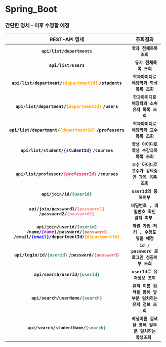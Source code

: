 # Spring_Boot

### 간단한 명세 - 이후 수정할 예정 ###
| REST-API 명세 | 조회결과 |
| :---: | :---: |
|  **`api/list/departments`** |**`학과 전체목록 조회`**  |
|  **`api/list/users`** |**` 유저 전체목록 조회`**  |
| **`api/list/department/`<font color='orange'>`{departmentId}`</font> `/students`** |**`학과아이디로 해당학과 학생 목록 조회`** |
| **`api/list/department/`<font color='orange'>`{departmentId}`</font> `/users`** |**`학과아이디로 해당학과 소속 유저 목록 조회`** |
| **`api/list/department/`<font color='orange'>`{departmentId}`</font> `/professors`** |**`학과아이디로 해당학과 교수 목록 조회`** |
| **`api/list/student/`<font color='navy'>`{studentId}`</font> `/courses`** |**`학생 아이디로 학생 수강과목 목록 조회`** |
| **`api/list/professor/`<font color='crimson'>`{professorId}`</font> `/courses`** |**`교수 아이디로 교수가 강의중인 과목 목록 조회`** |
| **`api/join/id/`<font color='seagreen'>`{userId}`</font>** |**`userId의 중복여부`** |
| **`api/join/password1/`<font color='coral'>`{password1}`</font> `/password2/`<font color='hotpink'>`{password2}`</font>** |**`비밀번호 , 비밀번호 확인 일치 여부 `** |
| **`api/join/userid/`<font color='seagreen'>`{userid}`</font> `/name/`<font color='darkviolet'>`{name}`</font>`/password/`<font color='indianred'>`{password}`</font> `/email/`<font color='blue'>`{email}`</font>`/departmentId/`<font color='orange'>`{departmentId}`** |**`회원 가입 처리 , 수정도 넣을 예정`** |
| **`api/login/id/`<font color='seagreen'>`{userid}`</font> `/password/`<font color='indianred'>`{password}`**|**`id / password 로 로그인 성공여부 조회`** |
| **`api/search/userid/`<font color='seagreen'>`{userid}`</font>**|**`userId로 유저정보 조회`** |
| **`api/search/userName/`<font color='seagreen'>`{search}`</font>**|**`유저 이름 검색을 통해 앞부분 일치하는 유저 정보 조회`** |
| **`api/search/studentName/`<font color='seagreen'>`{search}`</font>**|**`학생이름 검색을 통해 앞부분 일치하는 학생조회 `** |
